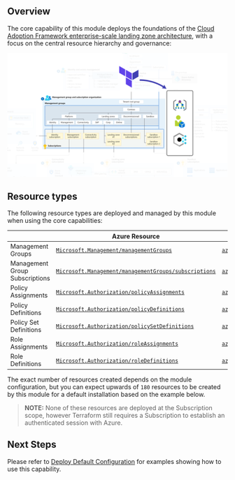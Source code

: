 ## Overview

The core capability of this module deploys the foundations of the [Cloud Adoption Framework enterprise-scale landing zone architecture][ESLZ-Architecture], with a focus on the central resource hierarchy and governance:

![Enterprise-scale Core Landing Zones Architecture][TFAES-Overview]

## Resource types

The following resource types are deployed and managed by this module when using the core capabilities:

|     | Azure Resource | Terraform Resource |
| --- | -------------- | ------------------ |
| Management Groups | [`Microsoft.Management/managementGroups`][arm_management_group] | [`azurerm_management_group`][azurerm_management_group] |
| Management Group Subscriptions | [`Microsoft.Management/managementGroups/subscriptions`][arm_management_group_subscriptions] | [`azurerm_management_group`][azurerm_management_group] |
| Policy Assignments | [`Microsoft.Authorization/policyAssignments`][arm_policy_assignment] | [`azurerm_policy_assignment`][azurerm_policy_assignment] |
| Policy Definitions | [`Microsoft.Authorization/policyDefinitions`][arm_policy_definition] | [`azurerm_policy_definition`][azurerm_policy_definition] |
| Policy Set Definitions | [`Microsoft.Authorization/policySetDefinitions`][arm_policy_set_definition] | [`azurerm_policy_set_definition`][azurerm_policy_set_definition] |
| Role Assignments | [`Microsoft.Authorization/roleAssignments`][arm_role_assignment] | [`azurerm_role_assignment`][azurerm_role_assignment] |
| Role Definitions | [`Microsoft.Authorization/roleDefinitions`][arm_role_definition] | [`azurerm_role_definition`][azurerm_role_definition] |

The exact number of resources created depends on the module configuration, but you can expect upwards of `180` resources to be created by this module for a default installation based on the example below.

> **NOTE:** None of these resources are deployed at the Subscription scope, however Terraform still requires a Subscription to establish an authenticated session with Azure.

## Next Steps

Please refer to [Deploy Default Configuration][wiki_deploy_default_configuration] for examples showing how to use this capability.

 [//]: # (*****************************)
 [//]: # (INSERT IMAGE REFERENCES BELOW)
 [//]: # (*****************************)

[TFAES-Overview]: ./media/terraform-caf-enterprise-scale-overview.png "Diagram showing the core Cloud Adoption Framework Enterprise-scale Landing Zone architecture deployed by this module."

 [//]: # (************************)
 [//]: # (INSERT LINK LABELS BELOW)
 [//]: # (************************)

[ESLZ-Architecture]: https://docs.microsoft.com/en-us/azure/cloud-adoption-framework/ready/enterprise-scale/architecture

[arm_management_group]:               https://docs.microsoft.com/en-us/azure/templates/microsoft.management/managementgroups
[arm_management_group_subscriptions]: https://docs.microsoft.com/en-us/azure/templates/microsoft.management/managementgroups/subscriptions
[arm_policy_assignment]:              https://docs.microsoft.com/en-us/azure/templates/microsoft.authorization/policyassignments
[arm_policy_definition]:              https://docs.microsoft.com/en-us/azure/templates/microsoft.authorization/policydefinitions
[arm_policy_set_definition]:          https://docs.microsoft.com/en-us/azure/templates/microsoft.authorization/policysetdefinitions
[arm_role_assignment]:                https://docs.microsoft.com/en-us/azure/templates/microsoft.authorization/roleassignments
[arm_role_definition]:                https://docs.microsoft.com/en-us/azure/templates/microsoft.authorization/roledefinitions

[azurerm_management_group]:      https://registry.terraform.io/providers/hashicorp/azurerm/latest/docs/resources/management_group
[azurerm_policy_assignment]:     https://registry.terraform.io/providers/hashicorp/azurerm/latest/docs/resources/policy_assignment
[azurerm_policy_definition]:     https://registry.terraform.io/providers/hashicorp/azurerm/latest/docs/resources/policy_definition
[azurerm_policy_set_definition]: https://registry.terraform.io/providers/hashicorp/azurerm/latest/docs/resources/policy_set_definition
[azurerm_role_assignment]:       https://registry.terraform.io/providers/hashicorp/azurerm/latest/docs/resources/role_assignment
[azurerm_role_definition]:       https://registry.terraform.io/providers/hashicorp/azurerm/latest/docs/resources/role_definition

[wiki_deploy_default_configuration]: ./%5BExamples%5D-Deploy-Default-Configuration "Wiki - Deploy Default Configuration"
